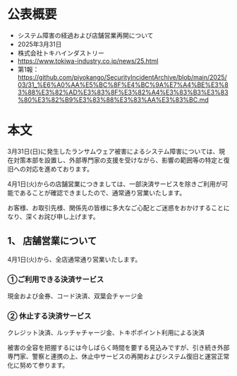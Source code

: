 # 公表概要
- システム障害の経過および店舗営業再開について
- 2025年3月31日
- 株式会社トキハインダストリー
- https://www.tokiwa-industry.co.jp/news/25.html
- 第1報：https://github.com/piyokango/SecurityIncidentArchive/blob/main/2025/03/31_%E6%A0%AA%E5%BC%8F%E4%BC%9A%E7%A4%BE%E3%83%88%E3%82%AD%E3%83%8F%E3%82%A4%E3%83%B3%E3%83%80%E3%82%B9%E3%83%88%E3%83%AA%E3%83%BC.md

# 本文
3月31日(日)に発生したランサムウェア被害によるシステム障害については、現在対策本部を設置し、外部専門家の支援を受けながら、影響の範囲等の特定と復旧への対応を進めております。

4月1日(火)からの店舗営業につきましては、一部決済サービスを除きご利用が可能であることが確認できましたので、通常通り営業いたします。

お客様、お取引先様、関係先の皆様に多大なご心配とご迷惑をおかけすることになり、深くお詫び申し上げます。

## 1、 店舗営業について
4月1日(火)から、全店通常通り営業いたします。
### ①ご利用できる決済サービス
現金および金券、コード決済、双葉会チャージ金
### ② 休止する決済サービス
クレジット決済、ルッチャチャージ金、トキポポイント利用による決済

被害の全容を把握するには今しばらく時間を要する見込みですが、引き続き外部専門家、警察と連携の上、休止中サービスの再開およびシステム復旧と運営正常化に努めて参ります。
